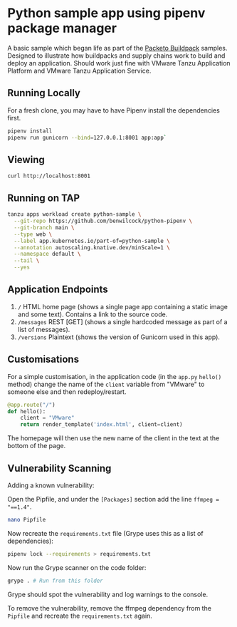 # Python sample app using pipenv package manager

A basic sample which began life as part of the [Packeto Buildpack](https://github.com/paketo-buildpacks/samples) samples. Designed to illustrate how buildpacks and supply chains work to build and deploy an application. Should work just fine with VMware Tanzu Application Platform and VMware Tanzu Application Service.

## Running Locally

For a fresh clone, you may have to have Pipenv install the dependencies first. 

```bash
pipenv install
pipenv run gunicorn --bind=127.0.0.1:8001 app:app`
```

## Viewing

`curl http://localhost:8001`

## Running on TAP

```bash
tanzu apps workload create python-sample \
  --git-repo https://github.com/benwilcock/python-pipenv \
  --git-branch main \
  --type web \
  --label app.kubernetes.io/part-of=python-sample \
  --annotation autoscaling.knative.dev/minScale=1 \
  --namespace default \
  --tail \
  --yes 
```

## Application Endpoints

1. `/`  HTML home page (shows a single page app containing a static image and some text). Contains a link to the source code.
1. `/messages` REST [GET] (shows a single hardcoded message as part of a list of messages).
1. `/versions` Plaintext (shows the version of Gunicorn used in this app).

## Customisations

For a simple customisation, in the application code (in the `app.py` `hello()` method) change the name of the `client` variable from "VMware" to someone else and then redeploy/restart.

```python
@app.route("/")
def hello():
    client = "VMware"
    return render_template('index.html', client=client)
```

The homepage will then use the new name of the client in the text at the bottom of the page.

## Vulnerability Scanning

Adding a known vulnerability:

Open the Pipfile, and under the `[Packages]` section add the line `ffmpeg = "==1.4"`.

```bash
nano Pipfile
```

Now recreate the `requirements.txt` file (Grype uses this as a list of dependencies):

```bash
pipenv lock --requirements > requirements.txt
```

Now run the Grype scanner on the code folder:

```bash
grype . # Run from this folder
```

Grype should spot the vulnerability and log warnings to the console.

To remove the vulnerability, remove the ffmpeg dependency from the `Pipfile` and recreate the `requirements.txt` again.
